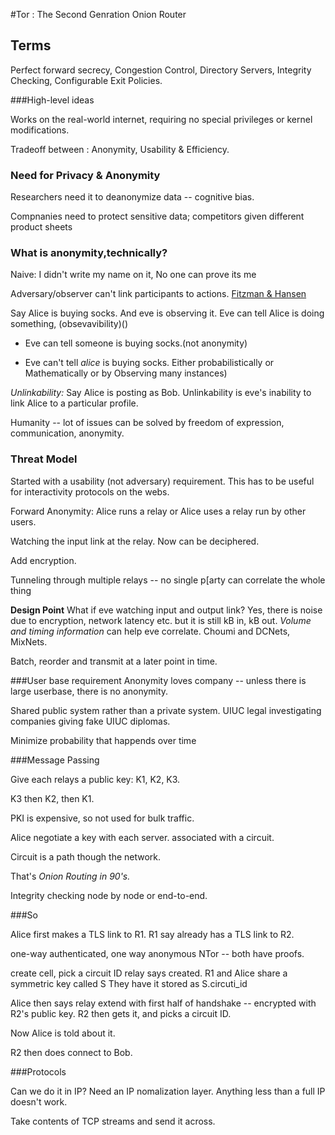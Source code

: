 #Tor : The Second Genration Onion Router

## Terms 

Perfect forward secrecy, Congestion Control, Directory Servers, Integrity Checking, Configurable Exit Policies.

###High-level ideas

Works on the real-world internet, requiring no special privileges or kernel modifications.

Tradeoff between : Anonymity, Usability & Efficiency.

### Need for Privacy & Anonymity

Researchers need it to deanonymize data -- cognitive bias.

Compnanies need to protect sensitive data; competitors given different product sheets

### What is anonymity,technically?

Naive: I didn't write my name on it,
No one can prove its me

Adversary/observer can't link participants to actions. [Fitzman & Hansen](freehaven.net/anonbib)

Say Alice is buying socks. And eve is observing it. Eve can tell Alice is doing something, (obsevavibility)()

* Eve can tell someone is buying socks.(not anonymity)

* Eve can't tell *alice* is buying socks. Either probabilistically or Mathematically or by Observing many instances)

*Unlinkability:* Say Alice is posting as Bob. Unlinkability is eve's inability to link Alice to a particular profile.

Humanity -- lot of issues can be solved by freedom of expression, communication, anonymity.

### Threat Model

Started with a usability (not adversary) requirement. This has to be useful for interactivity protocols on the webs.  


Forward Anonymity: Alice runs a relay or Alice uses a relay run by other users.

Watching the input link at the relay. Now can be deciphered.

Add encryption.

Tunneling through multiple relays -- no single p[arty can correlate the whole thing

**Design Point** What if eve watching input and output link? Yes, there is noise due to encryption, network latency etc. but it is still kB in, kB out. *Volume and timing information* can help eve correlate. Choumi and DCNets, MixNets.

Batch, reorder and transmit at a later point in time.


###User base requirement
Anonymity loves company -- unless there is large userbase, there is no anonymity.

Shared public system rather than a private system. UIUC legal investigating companies giving fake UIUC diplomas.

Minimize probability that happends over time

###Message Passing

Give each relays a public key: K1, K2, K3.

K3 then K2, then K1.

PKI is expensive, so not used for bulk traffic.

Alice negotiate a key with each server. associated with a circuit.

Circuit is a path though the network.

That's *Onion Routing in 90's.*

Integrity checking node by node or end-to-end.

###So

Alice first makes a TLS link to R1. R1 say already has a TLS link to R2.

one-way authenticated, one way anonymous NTor -- both have proofs.

create cell, 
pick a circuit ID
relay says created.
R1 and Alice share a symmetric key called S
They have it stored as S.circuti_id

Alice then says relay extend with first half of handshake -- encrypted with R2's public key. R2 then gets it, and picks a circuit ID.

Now Alice is told about it.

R2 then does connect to Bob.

###Protocols

Can we do it in IP? Need an IP nomalization layer. Anything less than a full IP doesn't work.

Take contents of TCP streams and send it across.














